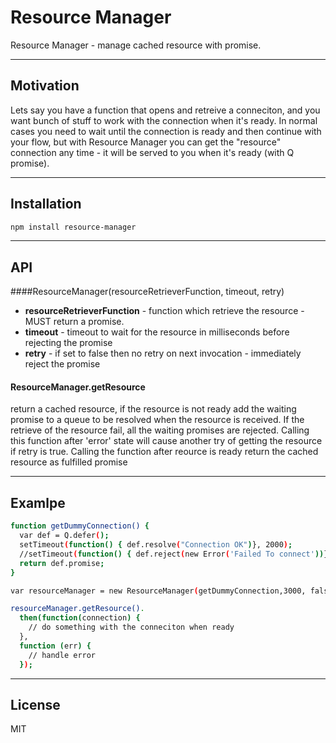Resource Manager
=========

Resource Manager - manage cached resource with promise.

-----

Motivation
-----------
Lets say you have a function that opens and retreive a conneciton, and you want bunch of stuff to work with the connection when it's ready. In normal cases you need to wait until the connection is ready and then continue with your flow, but with Resource Manager you can get the "resource" connection any time - it will be served to you when it's ready (with Q promise).

-------

Installation
--------------

```sh
npm install resource-manager
```
-----
API
----
####ResourceManager(resourceRetrieverFunction, timeout, retry)

  * **resourceRetrieverFunction** - function which retrieve the resource - MUST return a promise.
  * **timeout** - timeout to wait for the resource in milliseconds before rejecting the promise
  * **retry** - if set to false then no retry on next invocation - immediately reject the promise


#### ResourceManager.getResource
return a cached resource, if the resource is not ready add the waiting promise to a queue to be resolved when the resource is received.
If the retrieve of the resource fail, all the waiting promises are rejected. Calling this function after 'error' state will cause another try of getting the resource if retry is true. Calling the function after reource is ready return the cached resource as fulfilled promise

--------
Examlpe
--------

```sh
function getDummyConnection() {
  var def = Q.defer();
  setTimeout(function() { def.resolve("Connection OK")}, 2000);
  //setTimeout(function() { def.reject(new Error('Failed To connect'))}, 2000);
  return def.promise;
}

var resourceManager = new ResourceManager(getDummyConnection,3000, false);

resourceManager.getResource().
  then(function(connection) {
    // do something with the conneciton when ready
  },
  function (err) {
    // handle error
  });
```

------
License
----

MIT

    